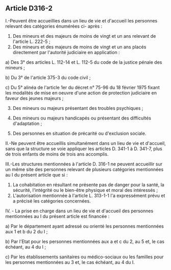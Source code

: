 ## Article D316-2

I.-Peuvent être accueillies dans un lieu de vie et d'accueil les personnes relevant des catégories énumérées ci-
après :

1. Des mineurs et des majeurs de moins de vingt et un ans relevant de l'article L. 222-5 ;
2. Des mineurs et des majeurs de moins de vingt et un ans placés directement par l'autorité judiciaire en
application :

a) Des 3° des articles L. 112-14 et L. 112-5 du code de la justice pénale des mineurs ;

b) Du 3° de l'article 375-3 du code civil ;

c) Du 5° alinéa de l'article 1er du décret n° 75-96 du 18 février 1975 fixant les modalités de mise en oeuvre
d'une action de protection judiciaire en faveur des jeunes majeurs ;

3. Des mineurs ou majeurs présentant des troubles psychiques ;
4. Des mineurs ou majeurs handicapés ou présentant des difficultés d'adaptation ;


5. Des personnes en situation de précarité ou d'exclusion sociale.

II.-Ne peuvent être accueillis simultanément dans un lieu de vie et d'accueil, sans que la structure se voie
appliquer les articles D. 341-1 à D. 341-7, plus de trois enfants de moins de trois ans accomplis.

III.-Les structures mentionnées à l'article D. 316-1 ne peuvent accueillir sur un même site des personnes
relevant de plusieurs catégories mentionnées au I du présent article que si :

1. La cohabitation en résultant ne présente pas de danger pour la santé, la sécurité, l'intégrité ou le bien-être
physique et moral des intéressés ;
2. L'autorisation mentionnée à l'article L. 313-1-1 l'a expressément prévu et a précisé les catégories
concernées.

IV. - La prise en charge dans un lieu de vie et d'accueil des personnes mentionnées au I du présent article est
financée :

a) Par le département ayant adressé ou orienté les personnes mentionnées aux 1 et b du 2 du I ;

b) Par l'Etat pour les personnes mentionnées aux a et c du 2, au 5 et, le cas échéant, au 4 du I ;

c) Par les établissements sanitaires ou médico-sociaux ou les familles pour les personnes mentionnées au 3
et, le cas échéant, au 4 du I.

